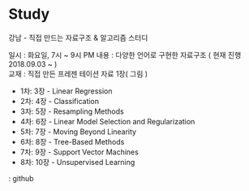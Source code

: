 # Study

강남 - 직접 만드는 자료구조 & 알고리즘 스터디 

일시 : 화요일, 7시 ~ 9시 PM
내용 : 다양한 언어로 구현한 자료구조 ( 현재 진행 2018.09.03 ~ )  
교재 : 직접 만든 프레젠 테이션 자료 1장( 그림 )  

- 1차: 3장 - Linear Regression
- 2차: 4장 - Classification
- 3차: 5장 - Resampling Methods
- 4차: 6장 - Linear Model Selection and Regularization
- 5차: 7장 - Moving Beyond Linearity
- 6차: 8장 - Tree-Based Methods
- 7차: 9장 - Support Vector Machines
- 8차: 10장 - Unsupervised Learning

: github
